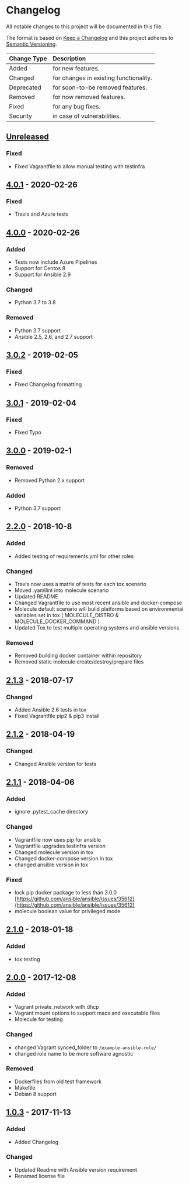 # Changelog

All notable changes to this project will be documented in this file.

The format is based on [Keep a Changelog](http://keepachangelog.com/en/1.0.0/)
and this project adheres to [Semantic Versioning](http://semver.org/spec/v2.0.0.html).

| Change Type   | Description                            |
| :------------ | :------------------------------------- |
| Added         | for new features.                      |
| Changed       | for changes in existing functionality. |
| Deprecated    | for soon-to-be removed features.       |
| Removed       | for now removed features.              |
| Fixed         | for any bug fixes.                     |
| Security      | in case of vulnerabilities.            |

## [Unreleased]

### Fixed

- Fixed Vagrantfile to allow manual testing with testinfra

## [4.0.1] - 2020-02-26

### Fixed

- Travis and Azure tests

## [4.0.0] - 2020-02-26

### Added

- Tests now include Azure Pipelines
- Support for Centos 8
- Support for Ansible 2.9

### Changed

- Python 3.7 to 3.8

### Removed

- Python 3.7 support
- Ansible 2.5, 2.6, and 2.7 support

## [3.0.2] - 2019-02-05

### Fixed

- Fixed Changelog formatting

## [3.0.1] - 2019-02-04

### Fixed

- Fixed Typo

## [3.0.0] - 2019-02-1

### Removed

- Removed Python 2.x support

### Added

- Python 3.7 support

## [2.2.0] - 2018-10-8

### Added

- Added testing of requirements.yml for other roles

### Changed

- Travis now uses a matrix of tests for each tox scenario
- Moved .yamllint into molecule scenario
- Updated README
- Changed Vagrantfile to use most recent ansible and docker-compose
- Molecule default scenario will build platforms based on environmental variables set in tox ( MOLECULE_DISTRO & MOLECULE_DOCKER_COMMAND )
- Updated Tox to test multiple operating systems and ansible versions

### Removed

- Removed building docker container within repository
- Removed static molecule create/destroy/prepare files

## [2.1.3] - 2018-07-17

### Changed

- Added Ansible 2.6 tests in tox
- Fixed Vagrantfile pip2 & pip3 install

## [2.1.2] - 2018-04-19

### Changed

- Changed Ansible version for tests

## [2.1.1] - 2018-04-06

### Added

- ignore .pytest_cache directory

### Changed

- Vagrantfile now uses pip for ansible
- Vagrantfile upgrades testinfra version
- Changed molecule version in tox
- Changed docker-compose version in tox
- changed ansible version in tox

### Fixed

- lock pip docker package to less than 3.0.0
  [https://github.com/ansible/ansible/issues/35612](https://github.com/ansible/ansible/issues/35612)
- molecule boolean value for privileged mode

## [2.1.0] - 2018-01-18

### Added

- tox testing

## [2.0.0] - 2017-12-08

### Added

- Vagrant private_network with dhcp
- Vagrant mount options to support macs and executable files
- Molecule for testing

### Changed

- changed Vagrant synced_folder to `/example-ansible-role/`
- changed role name to be more software agnostic

### Removed

- Dockerfiles from old test framework
- Makefile
- Debian 8 support

## [1.0.3] - 2017-11-13

### Added

- Added Changelog

### Changed

- Updated Readme with Ansible version requirement
- Renamed license file

[Unreleased]: https://github.com/joshuacherry/example-ansible-role/compare/4.0.1...HEAD
[4.0.1]: https://github.com/joshuacherry/example-ansible-role/compare/4.0.0...4.0.1
[4.0.0]: https://github.com/joshuacherry/example-ansible-role/compare/3.0.2...4.0.0
[3.0.2]: https://github.com/joshuacherry/example-ansible-role/compare/3.0.1...3.0.2
[3.0.1]: https://github.com/joshuacherry/example-ansible-role/compare/3.0.0...3.0.1
[3.0.0]: https://github.com/joshuacherry/example-ansible-role/compare/2.2.0...3.0.0
[2.2.0]: https://github.com/joshuacherry/example-ansible-role/compare/2.1.3...2.2.0
[2.1.3]: https://github.com/joshuacherry/example-ansible-role/compare/2.1.2...2.1.3
[2.1.2]: https://github.com/joshuacherry/example-ansible-role/compare/2.1.1...2.1.2
[2.1.1]: https://github.com/joshuacherry/example-ansible-role/compare/2.1.0...2.1.1
[2.1.0]: https://github.com/joshuacherry/example-ansible-role/compare/2.0.0...2.1.0
[2.0.0]: https://github.com/joshuacherry/example-ansible-role/compare/1.0.3...2.0.0
[1.0.3]: https://github.com/joshuacherry/example-ansible-role/compare/1.0.2...1.0.3